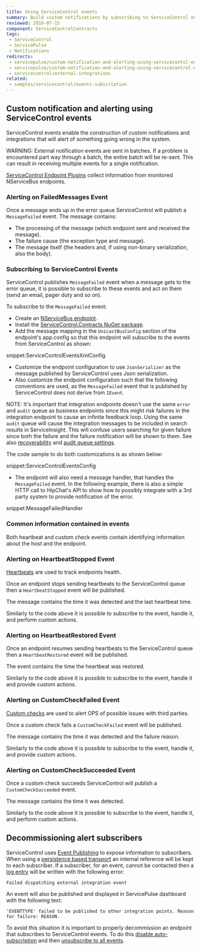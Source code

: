 ```yaml
---
title: Using ServiceControl events
summary: Build custom notifications by subscribing to ServiceControl events
reviewed: 2016-07-15
component: ServiceControlContracts
tags:
 - ServiceControl
 - ServicePulse
 - Notifications
redirects:
 - servicepulse/custom-notification-and-alerting-using-servicecontol-events
 - servicepulse/custom-notification-and-alerting-using-servicecontrol-events
 - servicecontrol/external-integrations
related:
 - samples/servicecontrol/events-subscription
---
```



## Custom notification and alerting using ServiceControl events

ServiceControl events enable the construction of custom notifications and integrations that will alert of something going wrong in the system.

WARNING: External notification events are sent in batches. If a problem is encountered part way through a batch, the entire batch will be re-sent. This can result in receiving multiple events for a single notification.

[ServiceControl Endpoint Plugins](/servicecontrol/plugins/) collect information from monitored NServiceBus endpoints.


### Alerting on FailedMessages Event

Once a message ends up in the error queue ServiceControl will publish a `MessageFailed` event. The message contains:

 * The processing of the message (which endpoint sent and received the message).
 * The failure cause (the exception type and message).
 * The message itself (the headers and, if using non-binary serialization, also the body).


### Subscribing to ServiceControl Events

ServiceControl publishes `MessageFailed` event when a message gets to the error queue, it is possible to subscribe to these events and act on them (send an email, pager duty and so on).

To subscribe to the `MessageFailed` event:

 * Create an [NServiceBus endpoint](/nservicebus/hosting/nservicebus-host/).
 * Install the [ServiceControl.Contracts NuGet package](https://www.nuget.org/packages/ServiceControl.Contracts/).
 * Add the message mapping in the `UnicastBusConfig` section of the endpoint's app.config so that this endpoint will subscribe to the events from ServiceControl as shown:

snippet:ServiceControlEventsXmlConfig

 * Customize the endpoint configuration to use `JsonSerializer` as the message published by ServiceControl uses Json serialization.
 * Also customize the endpoint configuration such that the following conventions are used, as the `MessageFailed` event that is published by ServiceControl does not derive from `IEvent`.

NOTE: It's important that integration endpoints doesn't use the same `error` and `audit` queue as business endpoints since this might risk failures in the integration endpoint to cause an infinite feedback loop. Using the same `audit` queue will cause the integration messages to be included in search results in ServiceInsight. This will confuse users searching for given failure since both the failure and the failure notification will be shown to them. See also [recoverability](/nservicebus/recoverability/) and [audit queue settings](/nservicebus/operations/auditing.md).

The code sample to do both customizations is as shown below:

snippet:ServiceControlEventsConfig

 * The endpoint will also need a message handler, that handles the `MessageFailed` event. In the following example, there is also a simple HTTP call to HipChat's API to show how to possibly integrate with a 3rd party system to provide notification of the error.

snippet:MessageFailedHandler


### Common information contained in events

Both heartbeat and custom check events contain identifying information about the host and the endpoint.


### Alerting on HeartbeatStopped Event

[Heartbeats](/servicepulse/intro-endpoints-heartbeats.md#active-vs-inactive-endpoints) are used to track endpoints health.

Once an endpoint stops sending heartbeats to the ServiceControl queue then a `HeartbeatStopped` event will be published.

The message contains the time it was detected and the last heartbeat time.

Similarly to the code above it is possible to subscribe to the event, handle it, and perform custom actions.


### Alerting on HeartbeatRestored Event

Once an endpoint resumes sending heartbeats to the ServiceControl queue then a `HeartbeatRestored` event will be published.

The event contains the time the heartbeat was restored.

Similarly to the code above it is possible to subscribe to the event, handle it and provide custom actions.


### Alerting on CustomCheckFailed Event

[Custom checks](/servicepulse/intro-endpoints-custom-checks.md) are used to alert OPS of possible issues with third parties.

Once a custom check fails a `CustomCheckFailed` event will be published.

The message contains the time it was detected and the failure reason.

Similarly to the code above it is possible to subscribe to the event, handle it, and provide custom actions.


### Alerting on CustomCheckSucceeded Event

Once a custom check succeeds ServiceControl will publish a `CustomCheckSucceeded` event.

The message contains the time it was detected.

Similarly to the code above it is possible to subscribe to the event, handle it, and perform custom actions.


## Decommissioning alert subscribers

ServiceControl uses [Event Publishing](/nservicebus/messaging/publish-subscribe/) to expose information to subscribers. When using a [persistence based transport](/nservicebus/messaging/publish-subscribe/#mechanics-persistence-based) an internal reference will be kept to each subscriber. If a subscriber, for an event, cannot be contacted then a [log entry](logging.md) will be written with the following error:

```no-highlight
Failed dispatching external integration event
```

An event will also be published and displayed in ServicePulse dashboard with the following text:

```no-highlight
'EVENTTYPE' failed to be published to other integration points. Reason for failure: REASON.
```

To avoid this situation it is important to properly decommission an endpoint that subscribes to ServiceControl events. To do this [disable auto-subscription](/nservicebus/messaging/publish-subscribe/controlling-what-is-subscribed.md#disabling-auto-subscription) and then [unsubscribe to all events](/nservicebus/messaging/publish-subscribe/controlling-what-is-subscribed.md#how-to-manually-subscribe-to-a-message).